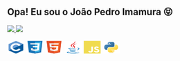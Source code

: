 ## Opa! Eu sou o João Pedro Imamura 😝


<div>
  <a href="https://www.github.com/joaopedroimamura">
    <img allign="center" height="180em" src="https://github-readme-stats.vercel.app/api?username=joaopedroimamura&count_private=true&show_icons=true&theme=tokyonight">
  </a>
  <a href="https://www.github.com/joaopedroimamura">
    <img allign="center" height="180em" src="https://github-readme-stats.vercel.app/api/top-langs/?username=joaopedroimamura&theme=tokyonight&layout=compact">
  </a>
</div>

<div style="display: inline-block"><br>
    <img align="center" alt="C" height="30" width="40" src="https://raw.githubusercontent.com/devicons/devicon/master/icons/c/c-original.svg">
    <img align="center" alt="CSS" height="30" width="40" src="https://raw.githubusercontent.com/devicons/devicon/master/icons/css3/css3-original.svg">
    <img align="center" alt="HTML" height="30" width="40" src="https://raw.githubusercontent.com/devicons/devicon/master/icons/html5/html5-original.svg">
  <img align="center" alt="Java" height="30" width="40" src="https://raw.githubusercontent.com/devicons/devicon/master/icons/java/java-original.svg">
    <img align="center" alt="JavaScript" height="30" width="40" src="https://raw.githubusercontent.com/devicons/devicon/master/icons/javascript/javascript-plain.svg">
  <img align="center" alt="Python" height="30" width="40" src="https://raw.githubusercontent.com/devicons/devicon/master/icons/python/python-original.svg">
</div>

##


